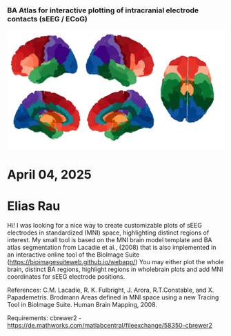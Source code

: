 
### BA Atlas for interactive plotting of intracranial electrode contacts (sEEG / ECoG) 

![screenshot](Wholebrain_Plot.PNG)

# April 04, 2025
# Elias Rau

Hi!
I was looking for a nice way to create customizable plots of sEEG electrodes in standardized (MNI) space, highlighting distinct regions of interest.
My small tool is based on the MNI brain model template and BA atlas segmentation from Lacadie et al., (2008) that is also implemented in an interactive online tool of the BioImage Suite (https://bioimagesuiteweb.github.io/webapp/)
You may either plot the whole brain, distinct BA regions, highlight regions in wholebrain plots and add MNI coordinates for sEEG electrode positions. 



References:
    C.M. Lacadie, R. K. Fulbright, J. Arora, R.T.Constable, and X. Papademetris. Brodmann Areas defined in MNI space using a new Tracing Tool in BioImage Suite. Human Brain Mapping, 2008.

Requirements:
    cbrewer2 - https://de.mathworks.com/matlabcentral/fileexchange/58350-cbrewer2

